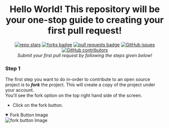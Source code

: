 <h1 align="center">Hello World! This repository will be your one-stop guide to creating your first pull request!</h1>

<div align="center">
    <a href="https://github.com/seshagopalselvakumar/first-pull-request-repo/stargazers"><img src="https://img.shields.io/github/stars/seshagopalselvakumar/first-pull-request-repo" alt="repo stars"></a>
  <a href="https://github.com/seshagopalselvakumar/first-pull-request-repo/network/members"><img src="https://img.shields.io/github/forks/seshagopalselvakumar/first-pull-request-repo" alt="forks badge"></a>
  <a href="https://github.com/seshagopalselvakumar/first-pull-request-repo/pulls"><img src="https://img.shields.io/github/issues-pr/seshagopalselvakumar/first-pull-request-repo" alt="pull requests badge"></a>
  <a href="https://github.com/seshagopalselvakumar/first-pull-request-repo/issues"><img alt="GitHub issues" src="https://img.shields.io/github/issues-raw/seshagopalselvakumar/first-pull-request-repo"></a>
  <a href="https://github.com/seshagopalselvakumar/first-pull-request-repo/graphs/contributors"><img alt="GitHub contributors" src="https://img.shields.io/github/contributors/seshagopalselvakumar/first-pull-request-repo"></a>
</div>

<div align="center">
  <i>Submit your first pull request by following the steps given below!</i>
</div>

### Step 1
The first step you want to do in-order to contribute to an open source project is to **_fork_** the project. This will create a copy of the project under your account.<br>
You'll see the fork option on the top right hand side of the screen.
- Click on the fork button.
<details open>
  <summary>Fork Button Image</summary>
    <img src="./Resouces/forkimage.PNG" alt="fork button Image">
</details>